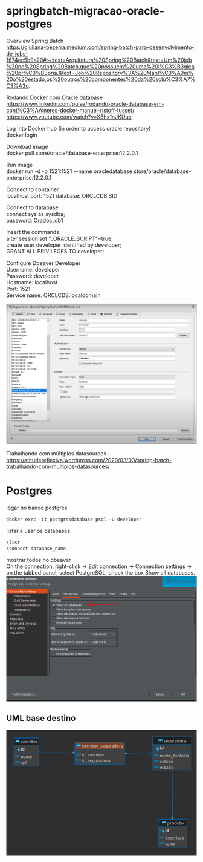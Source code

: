# springbatch-migracao-oracle-postgres  

Overview Spring Batch  
https://giuliana-bezerra.medium.com/spring-batch-para-desenvolvimento-de-jobs-1674ec5b9a20#:~:text=Arquitetura%20Spring%20Batch&text=Um%20job%20no%20Spring%20Batch,que%20possuem%20uma%20l%C3%B3gica%20pr%C3%B3pria.&text=Job%20Repository%3A%20Mant%C3%A9m%20o%20estado,os%20outros%20componentes%20da%20solu%C3%A7%C3%A3o.  

Rodando Docker com Oracle database  
https://www.linkedin.com/pulse/rodando-oracle-database-em-cont%C3%AAineres-docker-manuel-ristoff-tusset/  
https://www.youtube.com/watch?v=X3hx1nJKUuc  

Log into Docker hub (in order to access oracle repository)  
   docker login  

Download image  
   docker pull store/oracle/database-enterprise:12.2.0.1  

Run image  
   docker run -d -p 1521:1521 --name oracledatabase store/oracle/database-enterprise:12.2.0.1  

Connect to container  
   localhost
   port: 1521
   database: ORCLCDB SID
   
Connect to database   
   connect sys as sysdba;  
   password: Oradoc_db1  

Insert the commands  
   alter session set "_ORACLE_SCRIPT"=true;  
   create user developer identified by developer;  
   GRANT ALL PRIVILEGES TO developer;  


Configure Dbeaver Developer  
   Username: developer  
   Password: developer  
   Hostname: localhost  
   Port: 1521  
   Service name: ORCLCDB.localdomain  

![](/img/connection.png)  

Trabalhando com múltiplos datasources  
https://atitudereflexiva.wordpress.com/2020/03/03/spring-batch-trabalhando-com-multiplos-datasources/  

# Postgres  
logar no banco postgres  
~~~
docker exec -it postgresdatabase psql -U developer
~~~  

listar e usar os databases  
~~~
\list  
\connect database_name
~~~
mostrar todos no dbeaver  
On the connection, right-click -> Edit connection -> Connection settings -> on the tabbed panel, select PostgreSQL, check the box Show all databases.  
![](/img/showalldatabasespostgres.png)  

## UML base destino  
![](/img/umldestino.png)
